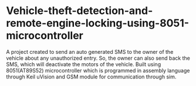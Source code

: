 # Vehicle-theft-detection-and-remote-engine-locking-using-8051-microcontroller
A project created to send an auto generated SMS to the owner of the vehicle about any unauthorized entry. So, the owner can also send back the SMS, which will deactivate the motors of the vehicle.
Built using 8051(AT89S52) microcontroller which is programmed in assembly language through Keil uVision and GSM module for communication through sim.
